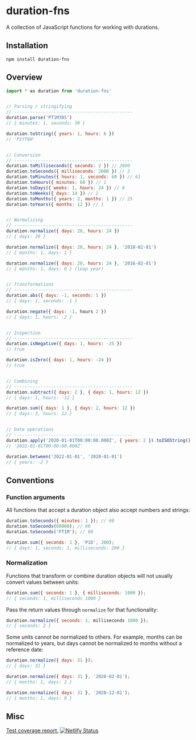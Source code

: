 # duration-fns

A collection of JavaScript functions for working with durations.

## Installation

`npm install duration-fns`

## Overview

```javascript
import * as duration from 'duration-fns'


// Parsing / stringifying
// ---------------------------------------------
duration.parse('PT1M30S')
// { minutes: 1, seconds: 30 }

duration.toString({ years: 1, hours: 6 })
// 'P1YT6H'


// Conversion
// ---------------------------------------------
duration.toMilliseconds({ seconds: 2 }) // 2000
duration.toSeconds({ milliseconds: 2000 }) // 2
duration.toMinutes({ hours: 1, seconds: 60 }) // 61
duration.toHours({ minutes: 60 }) // 1
duration.toDays({ weeks: 1, hours: 24 }) // 8
duration.toWeeks({ days: 14 }) // 2
duration.toMonths({ years: 2, months: 1 }) // 25
duration.toYears({ months: 12 }) // 1


// Normalizing
// ---------------------------------------------
duration.normalize({ days: 28, hours: 24 })
// { days: 29 }

duration.normalize({ days: 28, hours: 24 }, '2018-02-01')
// { months: 1, days: 1 }

duration.normalize({ days: 28, hours: 24 }, '2016-02-01')
// { months: 1, days: 0 } (leap year)


// Transformations
// ---------------------------------------------
duration.abs({ days: -1, seconds: 1 })
// { days: 1, seconds: -1 }

duration.negate({ days: -1, hours 2 })
// { days: 1, hours: -2 }


// Inspection
// ---------------------------------------------
duration.isNegative({ days: 1, hours: -25 })
// true

duration.isZero({ days: 1, hours: -24 })
// true


// Combining
// ---------------------------------------------
duration.subtract({ days: 2 }, { days: 1, hours: 12 })
// { days: 1, hours: -12 }

duration.sum({ days: 1 }, { days: 2, hours: 12 })
// { days: 3, hours: 12 }


// Date operations
// ---------------------------------------------
duration.apply('2020-01-01T00:00:00.000Z', { years: 2 }).toISOString()
// '2022-01-01T00:00:00.000Z'

duration.between('2022-01-01', '2020-01-01')
// { years: -2 }
```

## Conventions

### Function arguments

All functions that accept a duration object also accept numbers and strings:

```javascript
duration.toSeconds({ minutes: 1 }); // 60
duration.toSeconds(60000); // 60
duration.toSeconds('PT1M'); // 60

duration.sum({ seconds: 1 }, 'P1D', 200);
// { days: 1, seconds: 1, milliseconds: 200 }
```

### Normalization

Functions that transform or combine duration objects will not usually convert values between units:

```javascript
duration.sum({ seconds: 1 }, { milliseconds: 1000 });
// { seconds: 1, milliseconds 1000 }
```

Pass the return values through `normalize` for that functionality:

```javascript
duration.normalize({ seconds: 1, milliseconds 1000 });
// { seconds: 2 }
```

Some units cannot be normalized to others. For example, months can be normalized to years, but days cannot be normalized to months without a reference date:

```javascript
duration.normalize({ days: 31 });
// { days: 31 }

duration.normalize({ days: 31 }, '2020-02-01');
// { months: 1, days: 2 }

duration.normalize({ days: 31 }, '2020-12-01');
// { months: 1, days: 0 }
```

## Misc

[Test coverage report.](https://duration-fns-coverage.netlify.com/)
[![Netlify Status](https://api.netlify.com/api/v1/badges/1c8db14f-4d92-41b0-a9da-32f7bcc5c17a/deploy-status)](https://app.netlify.com/sites/duration-fns-coverage/deploys)
